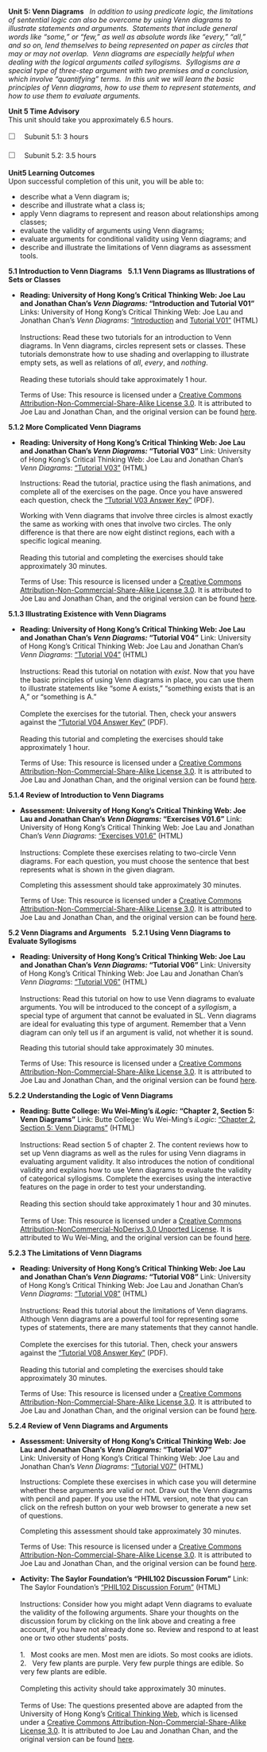**Unit 5: Venn Diagrams** <span id="5"></span> 
*In addition to using predicate logic, the limitations of sentential
logic can also be overcome by using Venn diagrams to illustrate
statements and arguments.  Statements that include general words like
“some,” or “few,” as well as absolute words like “every,” “all,” and so
on, lend themselves to being represented on paper as circles that may or
may not overlap.  Venn diagrams are especially helpful when dealing with
the logical arguments called syllogisms.  Syllogisms are a special type
of three-step argument with two premises and a conclusion, which involve
“quantifying” terms.  In this unit we will learn the basic principles of
Venn diagrams, how to use them to represent statements, and how to use
them to evaluate arguments.*

**Unit 5 Time Advisory**  
This unit should take you approximately 6.5 hours.  
  
 <span
style="color: rgb(85, 85, 85); font-family: 'Myriad Pro', 'Gill Sans', 'Gill Sans MT', Calibri, sans-serif; font-size: 16px; line-height: 24px;">☐
   </span>Subunit 5.1: 3 hours  
  
 <span
style="color: rgb(85, 85, 85); font-family: 'Myriad Pro', 'Gill Sans', 'Gill Sans MT', Calibri, sans-serif; font-size: 16px; line-height: 24px;">☐
   </span>Subunit 5.2: 3.5 hours

**Unit5 Learning Outcomes**  
Upon successful completion of this unit, you will be able to:
-   describe what a Venn diagram is;
-   describe and illustrate what a class is;
-   apply Venn diagrams to represent and reason about relationships
    among classes;
-   evaluate the validity of arguments using Venn diagrams;
-   evaluate arguments for conditional validity using Venn diagrams; and
-   describe and illustrate the limitations of Venn diagrams as
    assessment tools.

**5.1 Introduction to Venn Diagrams** <span id="5.1"></span> 
**5.1.1 Venn Diagrams as Illustrations of Sets or Classes** <span
id="5.1.1"></span> 
-   **Reading: University of Hong Kong’s Critical Thinking Web: Joe Lau
    and Jonathan Chan’s *Venn Diagrams:* “Introduction and Tutorial
    V01”**
    Links: University of Hong Kong’s Critical Thinking Web: Joe Lau and
    Jonathan Chan’s *Venn Diagrams*:
    [“Introduction](http://philosophy.hku.hk/think/venn/) and [Tutorial
    V01”](http://philosophy.hku.hk/think/venn/tute1.php) (HTML)  
        
     Instructions: Read these two tutorials for an introduction to Venn
    diagrams. In Venn diagrams, circles represent sets or classes. These
    tutorials demonstrate how to use shading and overlapping to
    illustrate empty sets, as well as relations of *all*, *every*, and
    *nothing*.  
        
     Reading these tutorials should take approximately 1 hour.  
      
     Terms of Use: This resource is licensed under a [Creative Commons
    Attribution-Non-Commercial-Share-Alike License
    3.0](http://creativecommons.org/licenses/by-nc-sa/3.0/). It is
    attributed to Joe Lau and Jonathan Chan, and the original version
    can be found [here](http://philosophy.hku.hk/think/).

**5.1.2 More Complicated Venn Diagrams** <span id="5.1.2"></span> 
-   **Reading: University of Hong Kong’s Critical Thinking Web: Joe Lau
    and Jonathan Chan’s *Venn Diagrams:* “Tutorial V03”**
    Link: University of Hong Kong’s Critical Thinking Web: Joe Lau and
    Jonathan Chan’s *Venn Diagrams*: [“Tutorial
    V03”](http://philosophy.hku.hk/think/venn/tute3.php) (HTML)  
      
     Instructions: Read the tutorial, practice using the flash
    animations, and complete all of the exercises on the page. Once you
    have answered each question, check the [“Tutorial V03 Answer
    Key”](https://resources.saylor.org/archived/wp-content/uploads/2014/02/PHIL102-Subunit5.1.2-TutorialV03-FINAL.pdf)
    (PDF).  
      
     Working with Venn diagrams that involve three circles is almost
    exactly the same as working with ones that involve two circles. The
    only difference is that there are now eight distinct regions, each
    with a specific logical meaning.  
        
     Reading this tutorial and completing the exercises should take
    approximately 30 minutes.  
      
     Terms of Use: This resource is licensed under a [Creative Commons
    Attribution-Non-Commercial-Share-Alike License
    3.0](http://creativecommons.org/licenses/by-nc-sa/3.0/). It is
    attributed to Joe Lau and Jonathan Chan, and the original version
    can be found [here](http://philosophy.hku.hk/think/venn/tute3.php).

**5.1.3 Illustrating Existence with Venn Diagrams** <span
id="5.1.3"></span> 
-   **Reading: University of Hong Kong’s Critical Thinking Web: Joe Lau
    and Jonathan Chan’s *Venn Diagrams:* “Tutorial V04”**
    Link: University of Hong Kong’s Critical Thinking Web: Joe Lau and
    Jonathan Chan’s *Venn Diagrams*: [“Tutorial
    V04”](http://philosophy.hku.hk/think/venn/tute4.php) (HTML)  
        
     Instructions: Read this tutorial on notation with *exist*. Now that
    you have the basic principles of using Venn diagrams in place, you
    can use them to illustrate statements like “some A exists,”
    “something exists that is an A,” or “something is A.”  
        
     Complete the exercises for the tutorial. Then, check your answers
    against the [“Tutorial V04 Answer
    Key”](https://resources.saylor.org/archived/wp-content/uploads/2014/02/PHIL102-Subunit5.1.3-TutorialV04-FINAL.pdf)
    (PDF).  
        
     Reading this tutorial and completing the exercises should take
    approximately 1 hour.  
      
     Terms of Use: This resource is licensed under a [Creative Commons
    Attribution-Non-Commercial-Share-Alike License
    3.0](http://creativecommons.org/licenses/by-nc-sa/3.0/). It is
    attributed to Joe Lau and Jonathan Chan, and the original version
    can be found [here](http://philosophy.hku.hk/think/).

**5.1.4 Review of Introduction to Venn Diagrams** <span
id="5.1.4"></span> 
-   **Assessment: University of Hong Kong’s Critical Thinking Web: Joe
    Lau and Jonathan Chan’s *Venn Diagrams:* “Exercises V01.6”**
    Link: University of Hong Kong’s Critical Thinking Web: Joe Lau and
    Jonathan Chan’s *Venn Diagrams*: [“Exercises
    V01.6”](http://resources.saylor.org.s3.amazonaws.com/PHIL/PHIL102/PHIL102-5.1.4-ExercisesV01.6-CCBYNCSA_files/PHIL102-5.1.4-ExercisesV01.6-CCBYNCSA.html)
    (HTML)  
        
     Instructions: Complete these exercises relating to two-circle Venn
    diagrams. For each question, you must choose the sentence that best
    represents what is shown in the given diagram.  
      
     Completing this assessment should take approximately 30 minutes.  
      
     Terms of Use: This resource is licensed under a [Creative Commons
    Attribution-Non-Commercial-Share-Alike License
    3.0](http://creativecommons.org/licenses/by-nc-sa/3.0/). It is
    attributed to Joe Lau and Jonathan Chan, and the original version
    can be found [here](http://philosophy.hku.hk/think/venn/ex01.php).

**5.2 Venn Diagrams and Arguments** <span id="5.2"></span> 
**5.2.1 Using Venn Diagrams to Evaluate Syllogisms** <span
id="5.2.1"></span> 
-   **Reading: University of Hong Kong’s Critical Thinking Web: Joe Lau
    and Jonathan Chan’s *Venn Diagrams:* “Tutorial V06”**
    Link: University of Hong Kong’s Critical Thinking Web: Joe Lau and
    Jonathan Chan’s *Venn Diagrams*: [“Tutorial
    V06”](http://philosophy.hku.hk/think/venn/tute6.php) (HTML)  
        
     Instructions: Read this tutorial on how to use Venn diagrams to
    evaluate arguments. You will be introduced to the concept of a
    *syllogism*, a special type of argument that cannot be evaluated in
    SL. Venn diagrams are ideal for evaluating this type of argument.
    Remember that a Venn diagram can only tell us if an argument is
    valid, not whether it is sound.  
      
     Reading this tutorial should take approximately 30 minutes.  
      
     Terms of Use: This resource is licensed under a [Creative Commons
    Attribution-Non-Commercial-Share-Alike License
    3.0](http://creativecommons.org/licenses/by-nc-sa/3.0/). It is
    attributed to Joe Lau and Jonathan Chan, and the original version
    can be found [here](http://philosophy.hku.hk/think/).

**5.2.2 Understanding the Logic of Venn Diagrams** <span
id="5.2.2"></span> 
-   **Reading: Butte College: Wu Wei-Ming’s *iLogic:* “Chapter 2,
    Section 5: Venn Diagrams”**
    Link: Butte College: Wu Wei-Ming’s *iLogic*: [“Chapter 2, Section 5:
    Venn
    Diagrams”](http://www.butte.edu/~wmwu/iLogic/2.5/iLogic_2_5.html) (HTML)  
        
     Instructions: Read section 5 of chapter 2. The content reviews how
    to set up Venn diagrams as well as the rules for using Venn diagrams
    in evaluating argument validity. It also introduces the notion of
    conditional validity and explains how to use Venn diagrams to
    evaluate the validity of categorical syllogisms. Complete the
    exercises using the interactive features on the page in order to
    test your understanding.  
        
     Reading this section should take approximately 1 hour and 30
    minutes.  
        
     Terms of Use: This resource is licensed under a [Creative Commons
    Attribution-NonCommercial-NoDerivs 3.0 Unported
    License](http://creativecommons.org/licenses/by-nc-nd/3.0/). It is
    attributed to Wu Wei-Ming, and the original version can be found
    [here](http://www.butte.edu/~wmwu/iLogic/2.5/iLogic_2_5.html). 

**5.2.3 The Limitations of Venn Diagrams** <span id="5.2.3"></span> 
-   **Reading: University of Hong Kong’s Critical Thinking Web: Joe Lau
    and Jonathan Chan’s *Venn Diagrams:* “Tutorial V08”**
    Link: University of Hong Kong’s Critical Thinking Web: Joe Lau and
    Jonathan Chan’s *Venn Diagrams*: [“Tutorial
    V08”](http://philosophy.hku.hk/think/venn/limitations.php) (HTML)  
        
     Instructions: Read this tutorial about the limitations of Venn
    diagrams. Although Venn diagrams are a powerful tool for
    representing some types of statements, there are many statements
    that they cannot handle.  
        
     Complete the exercises for this tutorial. Then, check your answers
    against the [“Tutorial V08 Answer
    Key”](https://resources.saylor.org/archived/wp-content/uploads/2014/02/PHIL102-Subunit5.2.3-TutorialV08-FINAL.pdf)
    (PDF).  
        
     Reading this tutorial and completing the exercises should take
    approximately 30 minutes.  
      
     Terms of Use: This resource is licensed under a [Creative Commons
    Attribution-Non-Commercial-Share-Alike License
    3.0](http://creativecommons.org/licenses/by-nc-sa/3.0/). It is
    attributed to Joe Lau and Jonathan Chan, and the original version
    can be found [here](http://philosophy.hku.hk/think/).

**5.2.4 Review of Venn Diagrams and Arguments** <span
id="5.2.4"></span> 
-   **Assessment: University of Hong Kong’s Critical Thinking Web: Joe
    Lau and Jonathan Chan’s *Venn Diagrams:* “Tutorial V07”**
    Link: University of Hong Kong’s Critical Thinking Web: Joe Lau and
    Jonathan Chan’s *Venn Diagrams*: [“Tutorial
    V07”](http://philosophy.hku.hk/think/venn/syllogism.php) (HTML)  
      
     Instructions: Complete these exercises in which case you will
    determine whether these arguments are valid or not. Draw out the
    Venn diagrams with pencil and paper. If you use the HTML version,
    note that you can click on the refresh button on your web browser to
    generate a new set of questions.  
      
     Completing this assessment should take approximately 30 minutes.  
      
     Terms of Use: This resource is licensed under a [Creative Commons
    Attribution-Non-Commercial-Share-Alike License
    3.0](http://creativecommons.org/licenses/by-nc-sa/3.0/). It is
    attributed to Joe Lau and Jonathan Chan, and the original version
    can be found [here](http://philosophy.hku.hk/think/).

-   **Activity: The Saylor Foundation’s “PHIL102 Discussion Forum”**
    Link: The Saylor Foundation’s [“PHIL102 Discussion
    Forum”](http://forums.saylor.org/topic/review-of-venn-diagrams-and-arguments/)
    (HTML)  
        
     Instructions: Consider how you might adapt Venn diagrams to
    evaluate the validity of the following arguments. Share your
    thoughts on the discussion forum by clicking on the link above and
    creating a free account, if you have not already done so. Review and
    respond to at least one or two other students’ posts.  
        
     1.   Most cooks are men. Most men are idiots. So most cooks are
    idiots.  
     2.   Very few plants are purple. Very few purple things are edible.
    So very few plants are edible.  
        
     Completing this activity should take approximately 30 minutes.  
        
     Terms of Use: The questions presented above are adapted from the
    University of Hong Kong’s [Critical Thinking
    Web](http://philosophy.hku.hk/think/critical/improve.php), which is
    licensed under a [Creative Commons
    Attribution-Non-Commercial-Share-Alike License
    3.0](http://creativecommons.org/licenses/by-nc-sa/3.0/). It is
    attributed to Joe Lau and Jonathan Chan, and the original version
    can be found [here](http://philosophy.hku.hk/think/).


